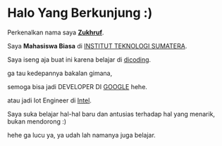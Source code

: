 # Halo Yang Berkunjung :) 

Perkenalkan nama saya [**Zukhruf**](https://www.linkedin.com/in/zukhruf/).<br>

Saya **Mahasiswa Biasa** di [INSTITUT TEKNOLOGI SUMATERA](http://el.itera.ac.id/).<br>

Saya iseng aja buat ini karena belajar di [dicoding](https://www.dicoding.com/).<br>

ga tau kedepannya bakalan gimana,

semoga bisa jadi DEVELOPER DI [GOOGLE](https://www.google.com/) hehe.<br>

atau jadi Iot Engineer di [Intel](https://www.intel.co.id/content/www/id/id/internet-of-things/overview.html).<br>

Saya suka belajar hal-hal baru dan antusias terhadap hal yang menarik, bukan mendorong :)

hehe ga lucu ya, ya udah lah namanya juga belajar.<br>
